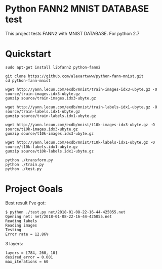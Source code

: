 # Python FANN2 MNIST DATABASE test

This project tests FANN2 with MNIST DATABASE. For python 2.7

# Quickstart

```#!bash
sudo apt-get install libfann2 python-fann2

git clone https://github.com/alexartwww/python-fann-mnist.git
cd python-fann-mnist

wget http://yann.lecun.com/exdb/mnist/train-images-idx3-ubyte.gz -O source/train-images.idx3-ubyte.gz
gunzip source/train-images.idx3-ubyte.gz

wget http://yann.lecun.com/exdb/mnist/train-labels-idx1-ubyte.gz -O source/train-labels.idx1-ubyte.gz
gunzip source/train-labels.idx1-ubyte.gz

wget http://yann.lecun.com/exdb/mnist/t10k-images-idx3-ubyte.gz -O source/t10k-images.idx3-ubyte.gz
gunzip source/t10k-images.idx3-ubyte.gz

wget http://yann.lecun.com/exdb/mnist/t10k-labels-idx1-ubyte.gz -O source/t10k-labels.idx1-ubyte.gz
gunzip source/t10k-labels.idx1-ubyte.gz

python ./transform.py
python ./train.py
python ./test.py
```

# Project Goals

Best result I've got:

```#!bash
$ python ./test.py net/2018-01-08-22-16-44-425055.net
Opening net: net/2018-01-08-22-16-44-425055.net
Reading labels
Reading images
Testing
Error rate = 12.86%
```
3 layers:

```#!python
layers = [784, 260, 10]
desired_error = 0.001
max_iterations = 60
```
